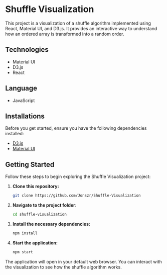 # Shuffle Visualization

This project is a visualization of a shuffle algorithm implemented using React, Material UI, and D3.js. It provides an interactive way to understand how an ordered array is transformed into a random order.

## Technologies

- Material UI
- D3.js
- React

## Language

- JavaScript

## Installations

Before you get started, ensure you have the following dependencies installed:

- [D3.js](https://d3js.org/)
- [Material UI](https://material-ui.com/)

## Getting Started

Follow these steps to begin exploring the Shuffle Visualization project:

1. **Clone this repository:**

   ```bash
   git clone https://github.com/Jonszr/Shuffle-Visualization

1. **Navigate to the project folder:**

    ```bash
    cd shuffle-visualization
1. **Install the necessary dependencies:**

    ```bash
    npm install

1. **Start the application:**

    ```bash
    npm start

The application will open in your default web browser. You can interact with the visualization to see how the shuffle algorithm works.